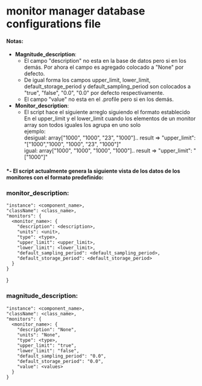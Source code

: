 # monitor manager database configurations file

#### Notas:
- **Magnitude_description**:
    - El campo "description" no esta en la base de datos pero si en los demás. Por ahora el campo es agregado colocado a "None" por defecto.
    - De igual forma los campos upper_limit, lower_limit, default_storage_period y default_sampling_period son colocados a "true", "false", "0.0", "0.0" por defecto respectivamente.
    - El campo "value" no esta en el .profile pero si en los demás.
- **Monitor_description**:
  - El script hace el siguiente arreglo siguiendo el formato establecido \
  En el upper_limit y el lower_limit cuando los elementos de un monitor array son todos iguales los agrupa en uno solo \
  ejemplo: \
    desigual: array["1000", "1000", "23", "1000"]..   result => "upper_limit": "["1000","1000", "1000", "23", "1000"]" \
    igual:    array["1000", "1000", "1000", "1000"].. result => "upper_limit": "["1000"]"


#### *- El script actualmente genera la siguiente vista de los datos de los monitores con el formato predefinido:

### monitor_description:

    "instance": <component_name>,
    "className": <class_name>,
    "monitors": {
      <monitor_name>: {
        "description": <description>,
        "units": <unit>,
        "type": <type>,
        "upper_limit": <upper_limit>,
        "lower_limit": <lower_limit>,
        "default_sampling_period": <default_sampling_period>,
        "default_storage_period": <default_storage_period>
      }
    }
  }
  
### magnitude_description:

    "instance": <component_name>,
    "className": <class_name>,
    "monitors": {
      <monitor_name>: {
        "description": "None",
        "units": "None",
        "type": <type>,
        "upper_limit": "true",
        "lower_limit": "false",
        "default_sampling_period": "0.0",
        "default_storage_period": "0.0",
        "value": <values>
      }
    }
